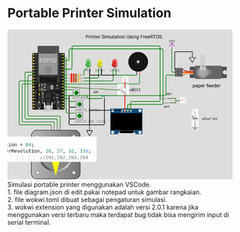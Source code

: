 # Portable Printer Simulation <br>
<img src="../images/simulationVScode_20241210.png" alt="Alt text" width="800">
Simulasi portable printer menggunakan VSCode. <br>
1. file diagram.json di edit pakai notepad untuk gambar rangkaian.<br>
2. file wokwi.toml dibuat sebagai pengaturan simulasi.<br>
3. wokwi extension yang digunakan adalah versi 2.0.1 karena jika menggunakan versi terbaru maka terdapat bug tidak bisa mengirim input di serial terminal. 

